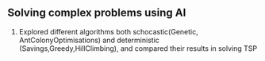 ## Solving complex problems using AI
1. Explored different algorithms both schocastic(Genetic, AntColonyOptimisations) and deterministic (Savings,Greedy,HillClimbing), and compared their results in solving TSP
